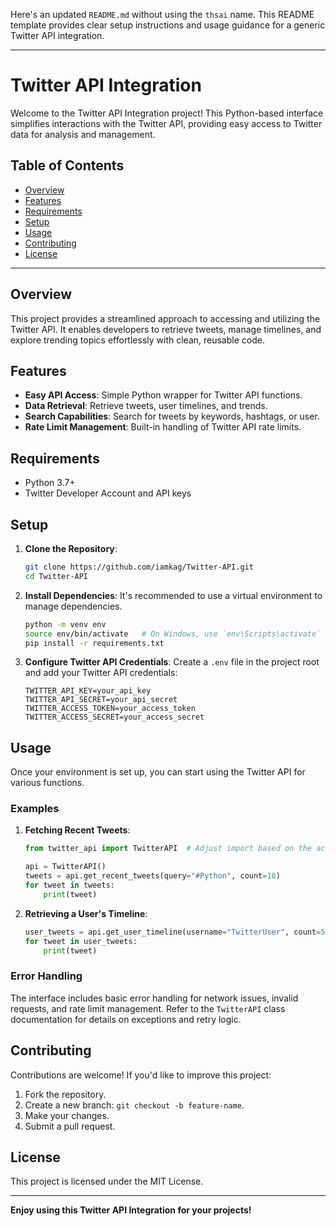 Here's an updated `README.md` without using the `thsai` name. This README template provides clear setup instructions and usage guidance for a generic Twitter API integration.

---

# Twitter API Integration

Welcome to the Twitter API Integration project! This Python-based interface simplifies interactions with the Twitter API, providing easy access to Twitter data for analysis and management.

## Table of Contents

- [Overview](#overview)
- [Features](#features)
- [Requirements](#requirements)
- [Setup](#setup)
- [Usage](#usage)
- [Contributing](#contributing)
- [License](#license)

---

## Overview

This project provides a streamlined approach to accessing and utilizing the Twitter API. It enables developers to retrieve tweets, manage timelines, and explore trending topics effortlessly with clean, reusable code.

## Features

- **Easy API Access**: Simple Python wrapper for Twitter API functions.
- **Data Retrieval**: Retrieve tweets, user timelines, and trends.
- **Search Capabilities**: Search for tweets by keywords, hashtags, or user.
- **Rate Limit Management**: Built-in handling of Twitter API rate limits.

## Requirements

- Python 3.7+
- Twitter Developer Account and API keys

## Setup

1. **Clone the Repository**:
   ```bash
   git clone https://github.com/iamkag/Twitter-API.git
   cd Twitter-API
   ```

2. **Install Dependencies**:
   It's recommended to use a virtual environment to manage dependencies.

   ```bash
   python -m venv env
   source env/bin/activate   # On Windows, use `env\Scripts\activate`
   pip install -r requirements.txt
   ```

3. **Configure Twitter API Credentials**:
   Create a `.env` file in the project root and add your Twitter API credentials:

   ```plaintext
   TWITTER_API_KEY=your_api_key
   TWITTER_API_SECRET=your_api_secret
   TWITTER_ACCESS_TOKEN=your_access_token
   TWITTER_ACCESS_SECRET=your_access_secret
   ```

## Usage

Once your environment is set up, you can start using the Twitter API for various functions.

### Examples

1. **Fetching Recent Tweets**:
   ```python
   from twitter_api import TwitterAPI  # Adjust import based on the actual module structure

   api = TwitterAPI()
   tweets = api.get_recent_tweets(query="#Python", count=10)
   for tweet in tweets:
       print(tweet)
   ```

2. **Retrieving a User's Timeline**:
   ```python
   user_tweets = api.get_user_timeline(username="TwitterUser", count=5)
   for tweet in user_tweets:
       print(tweet)
   ```

### Error Handling

The interface includes basic error handling for network issues, invalid requests, and rate limit management. Refer to the `TwitterAPI` class documentation for details on exceptions and retry logic.

## Contributing

Contributions are welcome! If you'd like to improve this project:

1. Fork the repository.
2. Create a new branch: `git checkout -b feature-name`.
3. Make your changes.
4. Submit a pull request.

## License

This project is licensed under the MIT License.

---

**Enjoy using this Twitter API Integration for your projects!**
